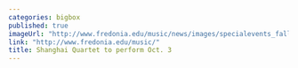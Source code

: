 ```yaml
---
categories: bigbox
published: true
imageUrl: "http://www.fredonia.edu/music/news/images/specialevents_fall2015_1.jpg"
link: "http://www.fredonia.edu/music/"
title: Shanghai Quartet to perform Oct. 3
---
```


